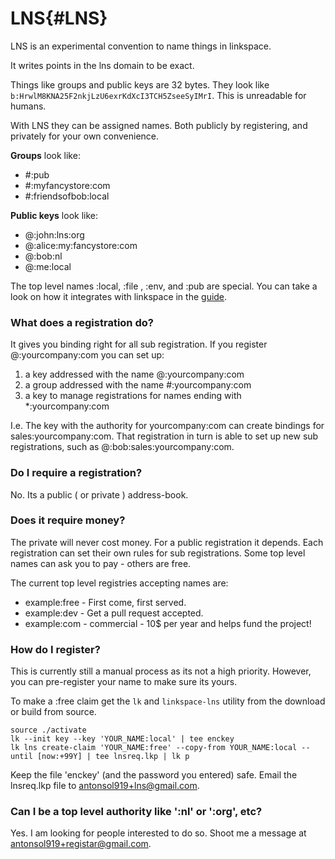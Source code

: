 # LNS{#LNS}

LNS is an experimental convention to name things in linkspace.

It writes points in the lns domain to be exact.  

Things like groups and public keys are 32 bytes. They look like `b:HrwlM8KNA25F2nkjLzU6exrKdXcI3TCH5ZseeSyIMrI`.
This is unreadable for humans.

With LNS they can be assigned names.
Both publicly by registering, and privately for your own convenience.  

**Groups** look like:  

- \#:pub
- \#:myfancystore:com
- \#:friendsofbob:local

**Public keys** look like:  

- @:john:lns:org
- @:alice:my:fancystore:com
- @:bob:nl
- @:me:local

The top level names :local, :file , :env, and :pub are special.
You can take a look on how it integrates with linkspace in the [guide](./guide/index.html#ABELNS).

### What does a registration do?

It gives you binding right for all sub registration.
If you register @:yourcompany:com you can set up:

1) a key addressed with the name @:yourcompany:com
1) a group addressed with the name #:yourcompany:com
1) a key to manage registrations for names ending with *:yourcompany:com

I.e. The key with the authority for yourcompany:com can create bindings for sales:yourcompany:com.
That registration in turn is able to set up new sub registrations, such as @:bob:sales:yourcompany:com.

### Do I require a registration?

No.
Its a public ( or private ) address-book.

### Does it require money?

The private will never cost money.
For a public registration it depends.
Each registration can set their own rules for sub registrations.
Some top level names can ask you to pay - others are free.

The current top level registries accepting names are:

- example:free - First come, first served.
- example:dev - Get a pull request accepted.
- example:com - commercial - 10$ per year and helps fund the project!

### How do I register?

This is currently still a manual process as its not a high priority.
However, you can pre-register your name to make sure its yours.

To make a :free claim get the `lk` and `linkspace-lns` utility from the download or build from source.

```terminal
source ./activate
lk --init key --key 'YOUR_NAME:local' | tee enckey
lk lns create-claim 'YOUR_NAME:free' --copy-from YOUR_NAME:local --until [now:+99Y] | tee lnsreq.lkp | lk p
```

Keep the file 'enckey' (and the password you entered) safe.
Email the lnsreq.lkp file to <antonsol919+lns@gmail.com>.

### Can I be a top level authority like ':nl' or ':org', etc?

Yes. I am looking for people interested to do so.
Shoot me a message at <antonsol919+registar@gmail.com>.
